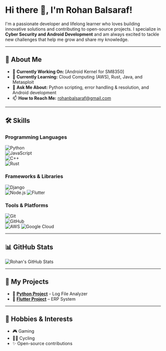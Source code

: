 # Hi there 👋, I'm **Rohan Balsaraf**!  

I'm a passionate developer and lifelong learner who loves building innovative solutions and contributing to open-source projects. I specialize in **Cyber Security and Android Development** and am always excited to tackle new challenges that help me grow and share my knowledge.  

---

## 🌟 About Me  

- 🔭 **Currently Working On:** [Android Kernel for SM8350]  
- 🌱 **Currently Learning:** Cloud Computing (AWS), Rust, Java, and Metasploit  
- 💬 **Ask Me About:** Python scripting, error handling & resolution, and Android development  
- 📫 **How to Reach Me:** [rohanbalsaraf@gmail.com](mailto:rohanbalsaraf@gmail.com)  

---

## 🛠️ Skills  

### **Programming Languages**  
![Python](https://img.shields.io/badge/-Python-000?&logo=Python)  
![JavaScript](https://img.shields.io/badge/-JavaScript-000?&logo=JavaScript)  
![C++](https://img.shields.io/badge/-C++-000?&logo=C%2B%2B)  
![Rust](https://img.shields.io/badge/-Rust-000?&logo=Rust)  

### **Frameworks & Libraries**  
![Django](https://img.shields.io/badge/-Django-000?&logo=Django)  
![Node.js](https://img.shields.io/badge/-Node.js-000?&logo=Node.js)
![Flutter](https://img.shields.io/badge/-Flutter-000?&logo=Flutter) 

### **Tools & Platforms**  
![Git](https://img.shields.io/badge/-Git-000?&logo=Git)  
![GitHub](https://img.shields.io/badge/-GitHub-000?&logo=GitHub)  
![AWS](https://img.shields.io/badge/-AWS-000?&logo=Amazon-AWS)
![Google Cloud](https://img.shields.io/badge/-Google%20Cloud-000?&logo=Google-Cloud)

---

## 📊 GitHub Stats  

![Rohan's GitHub Stats](https://github-readme-stats.vercel.app/api?username=RDX463&show_icons=true&theme=radical)  

---

## 🚀 My Projects  

- 🔹 **[Python Project](https://github.com/RDX463/python_script.git)** – Log File Analyzer  
- 🔹 **[Flutter Project](https://github.com/RDX463/erp_project.git)** – ERP System  

---

## 🎨 Hobbies & Interests  

- 🎮 Gaming  
- 🚴‍♂️ Cycling  
- ✨ Open-source contributions 
